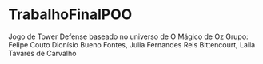 # TrabalhoFinalPOO
Jogo de Tower Defense baseado no universo de O Mágico de Oz
Grupo: Felipe Couto Dionísio Bueno Fontes, Julia Fernandes Reis Bittencourt, Laila Tavares de Carvalho
